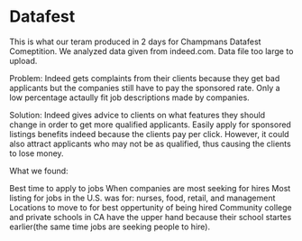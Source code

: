 # Datafest

This is what our teram produced in 2 days for Champmans Datafest Comeptition. We analyzed data given from indeed.com. Data file too large to upload. 

Problem: Indeed gets complaints from their clients because they get bad applicants but the companies still have to pay the sponsored rate.
Only a low percentage actaully fit job descriptions made by companies. 

Solution: Indeed gives advice to clients on what features they should change in order to get more qualified applicants. Easily apply for sponsored listings benefits indeed because the clients pay per click. However, it could also attract applicants who may not be as qualified, thus causing the clients to lose money.

What we found:

Best time to apply to jobs
When companies are most seeking for hires
Most listing for jobs in the U.S. was for: nurses, food, retail, and management
Locations to move to for best oppertunity of being hired
Community college and private schools in CA have the upper hand because their school startes earlier(the same time jobs are seeking people to hire). 
